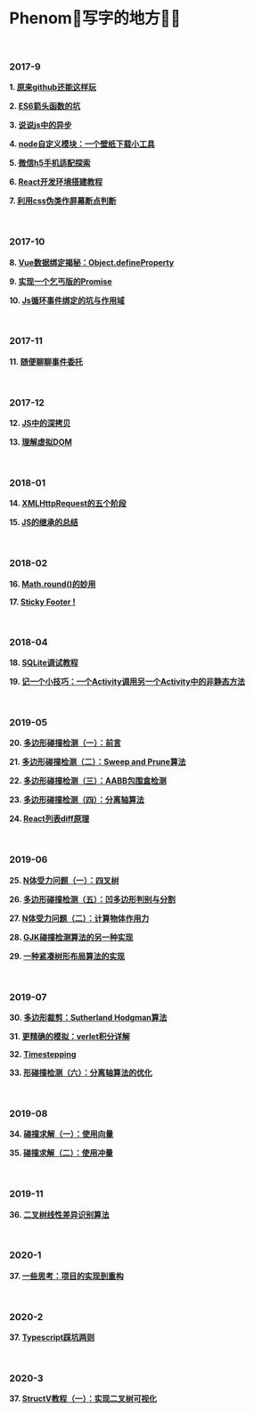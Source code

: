 # Phenom🐤写字的地方📝📝

<br/>

### 2017-9

**1. [原来github还能这样玩](https://github.com/phenomLi/myBlog/issues/1)**

**2. [ES6箭头函数的坑](https://github.com/phenomLi/myBlog/issues/2)**

**3. [说说js中的异步](https://github.com/phenomLi/myBlog/issues/3)**

**4. [node自定义模块：一个壁纸下载小工具](https://github.com/phenomLi/myBlog/issues/4)**

**5. [微信h5手机适配探索](https://github.com/phenomLi/myBlog/issues/5)**

**6. [React开发环境搭建教程](https://github.com/phenomLi/myBlog/issues/6)**

**7. [利用css伪类作屏幕断点判断](https://github.com/phenomLi/myBlog/issues/7)**

<br/>

### 2017-10

**8. [Vue数据绑定揭秘：Object.defineProperty](https://github.com/phenomLi/myBlog/issues/8)**

**9. [实现一个乞丐版的Promise](https://github.com/phenomLi/myBlog/issues/9)**

**10. [Js循环事件绑定的坑与作用域](https://github.com/phenomLi/myBlog/issues/10)**

<br/>

### 2017-11

**11. [随便聊聊事件委托](https://github.com/phenomLi/myBlog/issues/11)**

<br/>

### 2017-12

**12. [JS中的深拷贝](https://github.com/phenomLi/myBlog/issues/12)**

**13. [理解虚拟DOM](https://github.com/phenomLi/myBlog/issues/13)**

<br/>

### 2018-01

**14. [XMLHttpRequest的五个阶段](https://github.com/phenomLi/myBlog/issues/14)**

**15. [JS的继承的总结](https://github.com/phenomLi/myBlog/issues/15)**

<br/>

### 2018-02

**16. [Math.round()的妙用](https://github.com/phenomLi/myBlog/issues/16)**

**17. [Sticky Footer !](https://github.com/phenomLi/myBlog/issues/17)**

<br/>

### 2018-04

**18. [SQLite调试教程](https://github.com/phenomLi/myBlog/issues/18)**

**19. [记一个小技巧：一个Activity调用另一个Activity中的非静态方法](https://github.com/phenomLi/myBlog/issues/19)**

<br/>

### 2019-05

**20. [多边形碰撞检测（一）：前言](https://github.com/phenomLi/myBlog/issues/20)**

**21. [多边形碰撞检测（二）：Sweep and Prune算法](https://github.com/phenomLi/myBlog/issues/21)**

**22. [多边形碰撞检测（三）：AABB包围盒检测](https://github.com/phenomLi/myBlog/issues/22)**

**23. [多边形碰撞检测（四）：分离轴算法](https://github.com/phenomLi/myBlog/issues/23)**

**24. [React列表diff原理](https://github.com/phenomLi/myBlog/issues/24)**

<br/>

### 2019-06
**25. [N体受力问题（一）：四叉树](https://github.com/phenomLi/myBlog/issues/25)**

**26. [多边形碰撞检测（五）：凹多边形判别与分割](https://github.com/phenomLi/myBlog/issues/26)**

**27. [N体受力问题（二）：计算物体作用力](https://github.com/phenomLi/myBlog/issues/27)**

**28. [GJK碰撞检测算法的另一种实现](https://github.com/phenomLi/myBlog/issues/28)**

**29. [一种紧凑树形布局算法的实现](https://github.com/phenomLi/myBlog/issues/29)**

<br/>

### 2019-07
**30. [多边形裁剪：Sutherland Hodgman算法](https://github.com/phenomLi/myBlog/issues/30)**

**31. [更精确的模拟：verlet积分详解](https://github.com/phenomLi/myBlog/issues/31)**

**32. [Timestepping](https://github.com/phenomLi/myBlog/issues/32)**

**33. [形碰撞检测（六）：分离轴算法的优化](https://github.com/phenomLi/myBlog/issues/33)**

<br/>

### 2019-08
**34. [碰撞求解（一）：使用向量](https://github.com/phenomLi/myBlog/issues/34)**

**35. [碰撞求解（二）：使用冲量](https://github.com/phenomLi/myBlog/issues/35)**

<br/>

### 2019-11
**36. [二叉树线性差异识别算法](https://github.com/phenomLi/myBlog/issues/36)**

<br/>

### 2020-1
**37. [一些思考：项目的实现到重构](https://github.com/phenomLi/myBlog/issues/37)**

<br/>

### 2020-2
**37. [Typescript踩坑两则](https://github.com/phenomLi/myBlog/issues/38)**

<br/>

### 2020-3
**37. [StructV教程（一）：实现二叉树可视化](https://github.com/phenomLi/myBlog/issues/39)**


